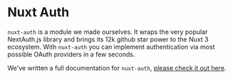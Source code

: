 # Nuxt Auth

`nuxt-auth` is a module we made ourselves. It wraps the very popular NextAuth.js library and brings its 12k github star power to the Nuxt 3 ecosystem. With `nuxt-auth` you can implement authentication via most possible OAuth providers in a few seconds.

We've written a full documentation for `nuxt-auth`, [please check it out here](https://sidebase.io/nuxt-auth/getting-started).
